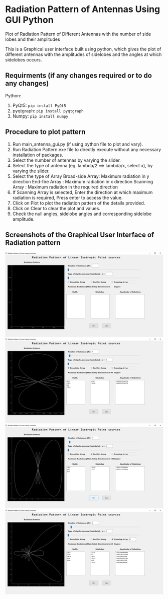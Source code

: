 # Radiation Pattern of Antennas Using GUI Python
Plot of Radiation Pattern of Different Antennas with the number of side lobes and their amplitudes

This is a Graphical user interface built using python, which gives the plot of different antennas with the amplitudes of sidelobes and the angles at which sidelobes occurs.

## Requirments (if any changes required or to do any changes)
Python:
1.  PyQt5: `pip install PyQt5`
2.  pyqtgraph:  `pip install pyqtgraph`
3.  Numpy:  `pip install numpy`
    
## Procedure to plot pattern
1. Run main_antenna_gui.py (if using python file to plot and vary).
2. Run Radiation Pattern.exe file to directly execute without any necessary installation of packages.
3. Select the number of antennas by varying the slider.
4. Select the type of antenna (eg. lambda/2 ==> lambda/x, select x), by varying the slider.
5. Select the type of Array 
    Broad-side Array: Maximum radiation in y direction
    End-fire Array  : Maximum radiation in x direction
    Scanning Array  : Maximum radiation in the required direction
6. If Scanning Array is selected, Enter the direction at which maximum radiation is required, Press enter to access the value.
7. Click on Plot to plot the radiation pattern of the details provided.
8. Click on Clear to clear the plot and values.
9. Check the null angles, sidelobe angles and corresponding sidelobe amplitude.

## Screenshots of the Graphical User Interface of Radiation pattern

![Image of GUI](https://github.com/Karthik-S-EC/Radiation-Pattern-of-Antennas-GUI-Python/blob/master/Screenshot%20(33).png)
![Broad-Side array pattern](https://github.com/Karthik-S-EC/Radiation-Pattern-of-Antennas-GUI-Python/blob/master/Screenshot%20(31).png)
![End-fire array pattern](https://github.com/Karthik-S-EC/Radiation-Pattern-of-Antennas-GUI-Python/blob/master/Screenshot%20(35).png)
![Scanning array pattern](https://github.com/Karthik-S-EC/Radiation-Pattern-of-Antennas-GUI-Python/blob/master/Screenshot%20(32).png)
